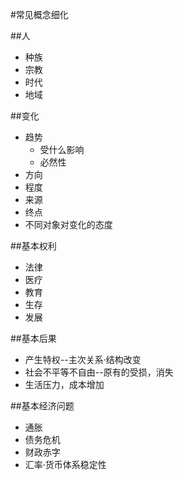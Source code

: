 #常见概念细化

##人
* 种族
* 宗教
* 时代
* 地域

##变化
* 趋势
    * 受什么影响
    * 必然性
* 方向
* 程度
* 来源
* 终点
* 不同对象对变化的态度

##基本权利
* 法律
* 医疗
* 教育
* 生存
* 发展

##基本后果
* 产生特权--主次关系·结构改变
* 社会不平等不自由--原有的受损，消失
* 生活压力，成本增加

##基本经济问题
* 通胀
* 债务危机
* 财政赤字
* 汇率·货币体系稳定性


